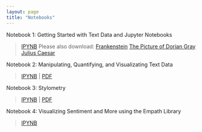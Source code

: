 ```yaml
---
layout: page
title: "Notebooks"
---
```


Notebook 1: Getting Started with Text Data and Jupyter Notebooks <br>
> [IPYNB](notebooks/notebook1_getting_started_with_text_data_and_jupyter_notebooks.ipynb)
> Please also download:
> [Frankenstein](notebooks/frankenstein.txt)
> [The Picture of Dorian Gray](notebooks/picture_of_dorian_gray.txt)
> [Julius Caesar](notebooks/julius_caesar.txt)

Notebook 2: Manipulating, Quantifying, and Visualizating Text Data <br>
> [IPYNB](notebooks/soc128d_notebook_2_manipulating_quantifying_visualizing_text_data.ipynb) \| [PDF](soc128d_notebook_2_manipulating_quantifying_visualizing_text_data.pdf) <br>

Notebook 3: Stylometry <br>
> [IPYNB](notebooks/soc128d_notebook_3_stylometry.ipynb) \| [PDF](notebooks/soc128d_notebook_3_stylometry.pdf) <br>

Notebook 4: Visualizing Sentiment and More using the Empath Library <br>
> [IPYNB](notebooks/soc128d_notebook_4_visualizing_sentiment_and_more_using_the_empath_library.ipynb) <br>
